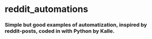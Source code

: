 # reddit_automations
### Simple but good examples of automatization, inspired by reddit-posts, coded in with Python by Kalle.
